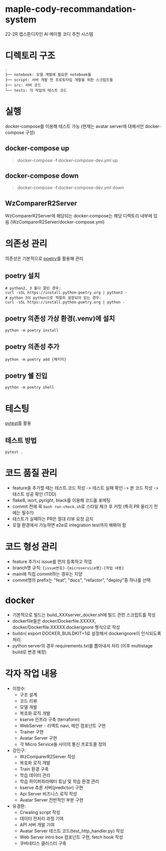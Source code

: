 # maple-cody-recommandation-system
22-2R 캡스톤디자인 AI 메이플 코디 추천 시스템

# 디렉토리 구조
```
.
├── notebook: 모델 개발에 필요한 notebook들
├── script: 서버 개발 전 프로토타입 개발을 위한 스크립트들
├── src: 서버 코드
└── tests: 각 작업의 테스트 코드
```

# 실행
docker-compose를 이용해 테스트 가능 (현재는 avatar server에 대해서만 docker-compose 구성)
## docker-compose up
> docker-compose -f docker-compose-dev.yml up
## docker-compose down
> docker-compose -f docker-compose-dev.yml down

## WzComparerR2Server
WzComparerR2Server에 해당되는 docker-compose는 해당 디렉토리 내부에 있음 (WzComparerR2Server/docker-compose.yml)

# 의존성 관리

의존성은 기본적으로 [poetry](https://python-poetry.org/)를 활용해 관리

## poetry 설치

```
# python2, 3 둘다 깔린 경우:
curl -sSL https://install.python-poetry.org | python3 -
# python 3이 python으로 적절히 설정되어 있는 경우:
curl -sSL https://install.python-poetry.org | python -
```

## poetry 의존성 가상 환경(.venv)에 설치

```
python -m poetry install
```

## poetry 의존성 추가
```
python -m poetry add {패키지}
```

## poetry 쉘 진입
```
python -m poetry shell
```

# 테스팅
[pytest](https://docs.pytest.org/en/7.1.x/)를 활용
## 테스트 방법
```
pytest .
```

# 코드 품질 관리
- feature을 추가할 때는 테스트 코드 작성 -> 테스트 실패 확인 -> 본 코드 작성 -> 테스트 성공 확인 (TDD)
- flake8, isort, pyright, black를 이용해 코드를 포메팅
- commit 전에 꼭 `bash run-check.sh`로 스타일 체크 후 커밋 (특히 PR 올리기 전에는 필수!!)
- 테스트가 실패하는 PR은 절대 리뷰 요청 금지
- 로컬 환경에서 가능하면 e2e로 integration test까지 해봐야 함

# 코드 형성 관리
- feature 추가시 issue를 먼저 등록하고 작업
- branch명 규칙: `{issue번호}-{microservice명}-{작업 내용}`
- main에 직접 commit하는 경우는 지양
- commit명의 prefix는 "feat", "docs", "refactor", "deploy"중 하나를 선택

# docker
 - 기본적으로 빌드는 build_XXXserver_docker.sh에 빌드 관련 스크립트를 작성
 - dockerfile들은 docker/Dockerfile.XXXXX, docker/Dockerfile.XXXXX.dockerignore 형식으로 작성
 - build시 export DOCKER_BUILDKIT=1로 설정해서 dockerignore이 인식되도록 처리
 - python server의 경우 requirements.txt를 뽑아내서 처리 (이후 multistage build로 변경 예정)


# 각자 작업 내용
 - 이창수:
    - 구조 설계
    - 코드 리뷰
    - 모델 개발
    - 복호화 로직 개발
    - kserve 인프라 구축 (terraform)
    - WebServer - 리엑트 navi, 메인 컴포넌트 구현
    - Trainer 구현
    - Avatar Server 구현
    - 각 Micro Service들 사이의 통신 프로토콜 정의
 - 강인구:
     - WzComparerR2Server 작성
     - 복호화 로직 개발
     - Train 환경 구축
     - 학습 데이터 관리
     - 학습 하이퍼파라메터 튜닝 및 학습 환경 관리
     - kserve 추론 서버(predictor) 구현
     - Api Server 비즈니스 로직 작성
     - Avatar Server 전반적인 부분 구현
 - 유경환:
    - Crwaling script 작성
    - 데이터 전처리 과정 기여
    - API 서버 개발 기여
    - Avatar Server 테스트 코드(test_http_handler.py) 작성
    - Web Server intro box 컴포넌트 구현, fetch hook 작성
    - 쿠버네티스 클러스터 구축
